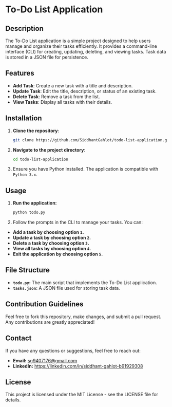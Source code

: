 # To-Do List Application

## Description

The To-Do List application is a simple project designed to help users manage and organize their tasks efficiently. It provides a command-line interface (CLI) for creating, updating, deleting, and viewing tasks. Task data is stored in a JSON file for persistence.

## Features

- **Add Task**: Create a new task with a title and description.
- **Update Task**: Edit the title, description, or status of an existing task.
- **Delete Task**: Remove a task from the list.
- **View Tasks**: Display all tasks with their details.

## Installation

1. **Clone the repository**:

   ```bash
   git clone https://github.com/SiddhantGahlot/todo-list-application.git

2. **Navigate to the project directory**:
   ```bash
   cd todo-list-application

3. Ensure you have Python installed. The application is compatible with `Python 3.x`.

## Usage

1. **Run the application:**
   ```bash
   python todo.py

2. Follow the prompts in the CLI to manage your tasks. You can:

- **Add a task by choosing option `1`.**
- **Update a task by choosing option `2`.**
- **Delete a task by choosing option `3`.**
- **View all tasks by choosing option `4`.**
- **Exit the application by choosing option `5`.**

## File Structure

- **`todo.py`:** The main script that implements the To-Do List application.
- **`tasks.json`:** A JSON file used for storing task data.

## Contribution Guidelines 

Feel free to fork this repository, make changes, and submit a pull request. Any contributions are greatly appreciated!

## Contact 

If you have any questions or suggestions, feel free to reach out:
- **Email:** sg9407176@gmail.com
- **LinkedIn:** https://linkedin.com/in/siddhant-gahlot-b91929308

## License 

This project is licensed under the MIT License - see the LICENSE file for details.
